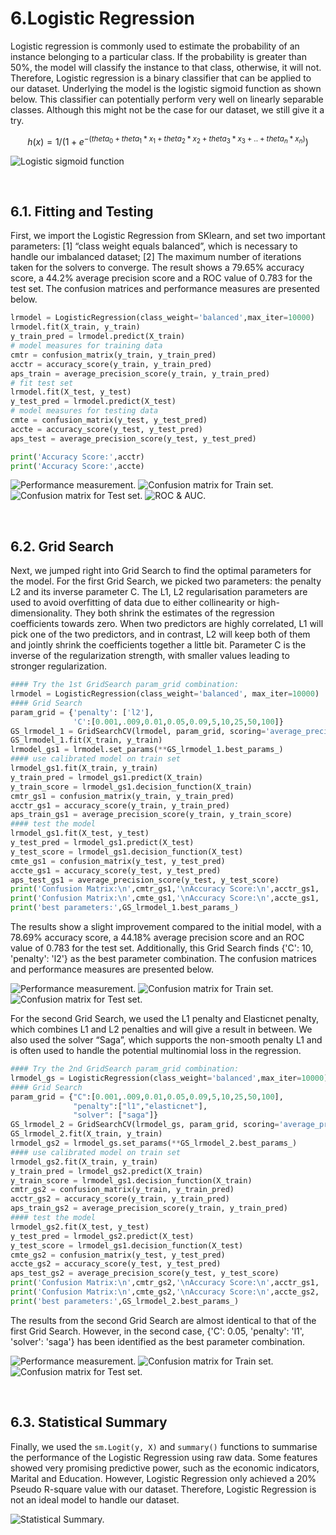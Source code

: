 # 6.Logistic Regression
Logistic regression is commonly used to estimate the probability of an instance belonging to a particular class. If the probability is greater than 50%, the model will classify the instance to that class, otherwise, it will not. Therefore, Logistic regression is a binary classifier that can be applied to our dataset. Underlying the model is the logistic sigmoid function as shown below. This classifier can potentially perform very well on linearly separable classes. Although this might not be the case for our dataset, we still give it a try.

$$
h(x)=1 /\left(1+e^{-\left(t h e t a_{0}+t h e t a_{1} * x_{1}+t h e t a_{2} * x_{2}+t h e t a_{3} * x_{3}+. .+t h e t a_{n} * x_{n}\right)}\right)
$$

![Logistic sigmoid function](https://miro.medium.com/max/1400/1*RqXFpiNGwdiKBWyLJc_E7g.png)

<br />

## 6.1. Fitting and Testing
First, we import the Logistic Regression from SKlearn, and set two important parameters: [1] “class weight equals balanced”, which is necessary to handle our imbalanced dataset; [2] The maximum number of iterations taken for the solvers to converge. The result shows a 79.65% accuracy score, a 44.2% average precision score and a ROC value of 0.783 for the test set. The confusion matrices and performance measures are presented below.

```python
lrmodel = LogisticRegression(class_weight='balanced',max_iter=10000) 
lrmodel.fit(X_train, y_train)
y_train_pred = lrmodel.predict(X_train)
# model measures for training data
cmtr = confusion_matrix(y_train, y_train_pred)
acctr = accuracy_score(y_train, y_train_pred)
aps_train = average_precision_score(y_train, y_train_pred)
# fit test set 
lrmodel.fit(X_test, y_test)
y_test_pred = lrmodel.predict(X_test)
# model measures for testing data
cmte = confusion_matrix(y_test, y_test_pred)
accte = accuracy_score(y_test, y_test_pred)
aps_test = average_precision_score(y_test, y_test_pred)

print('Accuracy Score:',acctr)
print('Accuracy Score:',accte)
```
![Performance measurement.](../figures/6_1_LR_Scores.png)
![Confusion matrix for Train set.](../figures/6_1_LR_CM_Train.png)
![Confusion matrix for Test set.](../figures/6_1_LR_CM_Test.png)
![ROC & AUC.](../figures/6_1_LR_ROC.png)

<br />

## 6.2. Grid Search
Next, we jumped right into Grid Search to find the optimal parameters for the model. For the first Grid Search, we picked two parameters: the penalty L2 and its inverse parameter C. The L1, L2 regularisation parameters are used to avoid overfitting of data due to either collinearity or high-dimensionality. They both shrink the estimates of the regression coefficients towards zero. When two predictors are highly correlated, L1 will pick one of the two predictors, and in contrast, L2 will keep both of them and jointly shrink the coefficients together a little bit. Parameter C is the inverse of the regularization strength, with smaller values leading to stronger regularization. 

```python
#### Try the 1st GridSearch param_grid combination:
lrmodel = LogisticRegression(class_weight='balanced', max_iter=10000)
#### Grid Search
param_grid = {'penalty': ['l2'],
              'C':[0.001,.009,0.01,0.05,0.09,5,10,25,50,100]}
GS_lrmodel_1 = GridSearchCV(lrmodel, param_grid, scoring='average_precision', n_jobs=-1)
GS_lrmodel_1.fit(X_train, y_train)
lrmodel_gs1 = lrmodel.set_params(**GS_lrmodel_1.best_params_)
#### use calibrated model on train set
lrmodel_gs1.fit(X_train, y_train)
y_train_pred = lrmodel_gs1.predict(X_train)
y_train_score = lrmodel_gs1.decision_function(X_train)
cmtr_gs1 = confusion_matrix(y_train, y_train_pred)
acctr_gs1 = accuracy_score(y_train, y_train_pred)
aps_train_gs1 = average_precision_score(y_train, y_train_score)
#### test the model
lrmodel_gs1.fit(X_test, y_test)
y_test_pred = lrmodel_gs1.predict(X_test)
y_test_score = lrmodel_gs1.decision_function(X_test)
cmte_gs1 = confusion_matrix(y_test, y_test_pred)
accte_gs1 = accuracy_score(y_test, y_test_pred)
aps_test_gs1 = average_precision_score(y_test, y_test_score)
print('Confusion Matrix:\n',cmtr_gs1,'\nAccuracy Score:\n',acctr_gs1, '\nAPS:\n',aps_train_gs1)
print('Confusion Matrix:\n',cmte_gs1,'\nAccuracy Score:\n',accte_gs1, '\nAPS:\n',aps_test_gs1)
print('best parameters:',GS_lrmodel_1.best_params_)
```

The results show a slight improvement compared to the initial model, with a 78.69% accuracy score, a 44.18% average precision score and an ROC value of 0.783 for the test set. Additionally, this Grid Search finds {'C': 10, 'penalty': 'l2'} as the best parameter combination. The confusion matrices and performance measures are presented below.

![Performance measurement.](../figures/6_2_GS1_Scores.png)
![Confusion matrix for Train set.](../figures/6_2_GS1_CM_Train.png)
![Confusion matrix for Test set.](../figures/6_2_GS1_CM_Test.png)

For the second Grid Search, we used the L1 penalty and Elasticnet penalty, which combines L1 and L2 penalties and will give a result in between. We also used the solver “Saga”, which supports the non-smooth penalty L1 and is often used to handle the potential multinomial loss in the regression.

```python
#### Try the 2nd GridSearch param_grid combination:
lrmodel_gs = LogisticRegression(class_weight='balanced',max_iter=10000)
#### Grid Search
param_grid = {"C":[0.001,.009,0.01,0.05,0.09,5,10,25,50,100], 
              "penalty":["l1","elasticnet"],
              "solver": ["saga"]}
GS_lrmodel_2 = GridSearchCV(lrmodel_gs, param_grid, scoring='average_precision', n_jobs=-1)
GS_lrmodel_2.fit(X_train, y_train)
lrmodel_gs2 = lrmodel_gs.set_params(**GS_lrmodel_2.best_params_)
#### use calibrated model on train set
lrmodel_gs2.fit(X_train, y_train)
y_train_pred = lrmodel_gs2.predict(X_train)
y_train_score = lrmodel_gs1.decision_function(X_train)
cmtr_gs2 = confusion_matrix(y_train, y_train_pred)
acctr_gs2 = accuracy_score(y_train, y_train_pred)
aps_train_gs2 = average_precision_score(y_train, y_train_pred)
#### test the model
lrmodel_gs2.fit(X_test, y_test)
y_test_pred = lrmodel_gs2.predict(X_test)
y_test_score = lrmodel_gs1.decision_function(X_test)
cmte_gs2 = confusion_matrix(y_test, y_test_pred)
accte_gs2 = accuracy_score(y_test, y_test_pred)
aps_test_gs2 = average_precision_score(y_test, y_test_score)
print('Confusion Matrix:\n',cmtr_gs2,'\nAccuracy Score:\n',acctr_gs1, '\nAPS:\n',aps_train_gs1)
print('Confusion Matrix:\n',cmte_gs2,'\nAccuracy Score:\n',accte_gs2, '\nAPS:\n',aps_test_gs2)
print('best parameters:',GS_lrmodel_2.best_params_)
```

The results from the second Grid Search are almost identical to that of the first Grid Search. However, in the second case, {'C': 0.05, 'penalty': 'l1', 'solver': 'saga'} has been identified as the best parameter combination.

![Performance measurement.](../figures/6_2_GS2_Scores.png)
![Confusion matrix for Train set.](../figures/6_2_GS2_CM_Train.png)
![Confusion matrix for Test set.](../figures/6_2_GS2_CM_Test.png)

<br />

## 6.3. Statistical Summary
Finally, we used the `sm.Logit(y, X)` and `summary()` functions to summarise the performance of the Logistic Regression using raw data. Some features showed very promising predictive power, such as the economic indicators, Marital and Education.
However, Logistic Regression only achieved a 20% Pseudo R-square value with our dataset. Therefore, Logistic Regression is not an ideal model to handle our dataset.

![Statistical Summary.](../figures/6_3_Statistics.png)